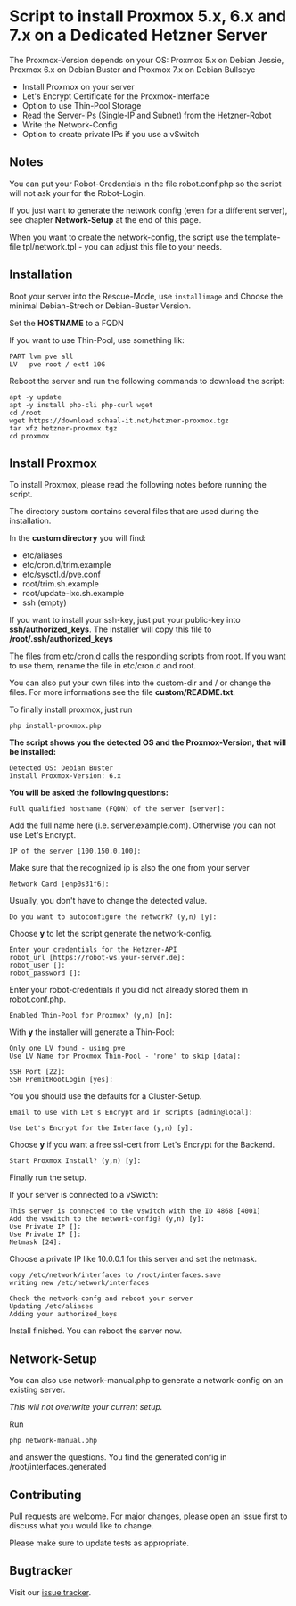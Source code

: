 # Script to install Proxmox 5.x, 6.x and 7.x on a Dedicated Hetzner Server

The Proxmox-Version depends on your OS:
Proxmox 5.x on Debian Jessie, Proxmox 6.x on Debian Buster and Proxmox 7.x on Debian Bullseye

- Install Proxmox on your server 
- Let's Encrypt Certificate for the Proxmox-Interface
- Option to use Thin-Pool Storage
- Read the Server-IPs (Single-IP and Subnet) from the Hetzner-Robot
- Write the Network-Config 
- Option to create private IPs if you use a vSwitch

## Notes
You can put your Robot-Credentials in the file robot.conf.php so the script will not ask your for the Robot-Login.

If you just want to generate the network config (even for a different server), see chapter **Network-Setup** at the end of this page.

When you want to create the network-config, the script use the template-file tpl/network.tpl - you can adjust this file to your needs.

## Installation
Boot your server into the Rescue-Mode, use `installimage` and Choose the minimal Debian-Strech or Debian-Buster Version.

Set the **HOSTNAME** to a FQDN

If you want to use Thin-Pool, use something lik:
```
PART lvm pve all
LV   pve root / ext4 10G
```

Reboot the server and run the following commands to download the script:
```
apt -y update
apt -y install php-cli php-curl wget
cd /root
wget https://download.schaal-it.net/hetzner-proxmox.tgz
tar xfz hetzner-proxmox.tgz
cd proxmox
```

## Install Proxmox

To install Proxmox, please read the following notes before running the script.

The directory custom contains several files that are used during the installation. 

In the **custom directory** you will find:
*  etc/aliases
*  etc/cron.d/trim.example
*  etc/sysctl.d/pve.conf
*  root/trim.sh.example
*  root/update-lxc.sh.example
*  ssh (empty)

If you want to install your ssh-key, just put your public-key into **ssh/authorized_keys**. The installer will copy this file to **/root/.ssh/authorized_keys**

The files from etc/cron.d calls the responding scripts from root. If you want to use them, rename the file in etc/cron.d and root. 

You can also put your own files into the custom-dir and / or change the files. For more informations see the file **custom/README.txt**.

To finally install proxmox, just run

```
php install-proxmox.php
```

**The script shows you the detected OS and the Proxmox-Version, that will be installed:**
```
Detected OS: Debian Buster
Install Proxmox-Version: 6.x
```

**You will be asked the following questions:**

```
Full qualified hostname (FQDN) of the server [server]:
```
Add the full name here (i.e. server.example.com). Otherwise you can not use Let's Encrypt.

```
IP of the server [100.150.0.100]:
```
Make sure that the recognized ip is also the one from your server

```
Network Card [enp0s31f6]:
```
Usually, you don't have to change the detected value.

```
Do you want to autoconfigure the network? (y,n) [y]:
```
Choose **y** to let the script generate the network-config.

```
Enter your credentials for the Hetzner-API
robot_url [https://robot-ws.your-server.de]:
robot_user []: 
robot_password []:
```

Enter your robot-credentials if you did not already stored them in robot.conf.php.

```
Enabled Thin-Pool for Proxmox? (y,n) [n]:
```

With **y** the installer will generate a Thin-Pool:

```
Only one LV found - using pve
Use LV Name for Proxmox Thin-Pool - 'none' to skip [data]:
```

```
SSH Port [22]:
SSH PremitRootLogin [yes]:
```

You you should use the defaults for a Cluster-Setup.

```
Email to use with Let's Encrypt and in scripts [admin@local]:
```

```
Use Let's Encrypt for the Interface (y,n) [y]:
```

Choose **y** if you want a free ssl-cert from Let's Encrypt for the Backend.


```
Start Proxmox Install? (y,n) [y]:
```

Finally run the setup.


If your server is connected to a vSwicth:
```
This server is connected to the vswitch with the ID 4868 [4001]
Add the vswitch to the network-config? (y,n) [y]:
Use Private IP []:
Use Private IP []: 
Netmask [24]:
```
Choose a private IP like 10.0.0.1 for this server and set the netmask.

```
copy /etc/network/interfaces to /root/interfaces.save
writing new /etc/network/interfaces

Check the network-confg and reboot your server
Updating /etc/aliases
Adding your authorized_keys
```

Install finished. You can reboot the server now.

## Network-Setup
You can also use network-manual.php to generate a network-config on an existing server. 

*This will not overwrite your current setup.*

Run

```
php network-manual.php
```

and answer the questions. You find the generated config in /root/interfaces.generated


## Contributing
Pull requests are welcome. For major changes, please open an issue first to discuss what you would like to change.

Please make sure to update tests as appropriate.

## Bugtracker
Visit our [issue tracker](https://git.schaal-it.com/hetzner/proxmox/issues).
